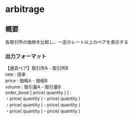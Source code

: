# arbitrage

## 概要
各取引所の価格を比較し、一定のレート以上のペアを表示する

### 出力フォーマット

【通貨ペア】取引所A - 取引所B  
rate : 倍率  
price : 価格A - 価格B  
volume : 取引量A - 取引量B  
order_book [ price( quantity ) ] :  
・price( quantity ) - price( quantity )  
・price( quantity ) - price( quantity )  
・price( quantity ) - price( quantity )  
